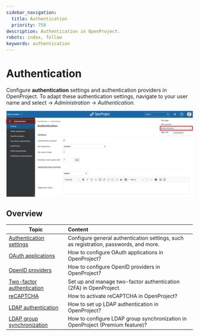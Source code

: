 ```yaml
---
sidebar_navigation:
  title: Authentication
  priority: 750
description: Authentication in OpenProject.
robots: index, follow
keywords: authentication
---
```

# Authentication

Configure **authentication** settings and authentication providers in OpenProject.  To adapt these authentication settings, navigate to your user name and select -> *Administration* -> *Authentication*.

![Sys-admin-authentication](Sys-admin-authentication-1579787715984.png)

## Overview

| Topic                                                        | Content                                                      |
| ------------------------------------------------------------ | :----------------------------------------------------------- |
| [Authentication settings](authentication-settings)           | Configure general authentication settings, such as registration, passwords, and more. |
| [OAuth applications](oauth-applications)                     | How to configure OAuth applications in OpenProject?          |
| [OpenID providers](openid-providers)                         | How to configure OpenID providers in OpenProject?            |
| [Two-factor authentication](two-factor-authentication)       | Set up and manage two-factor authentication (2FA) in OpenProject. |
| [reCAPTCHA](recaptcha)                                       | How to activate reCAPTCHA in OpenProject?                    |
| [LDAP authentication](ldap-authentication)                   | How to set up LDAP authentication in OpenProject?            |
| [LDAP group synchronization](ldap-authentication/ldap-group-synchronization) | How to configure LDAP group synchronization in OpenProject (Premium feature)? |

